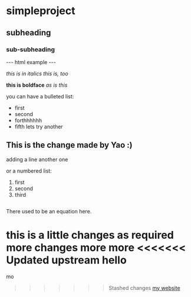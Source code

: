 # simpleproject

## subheading

### sub-subheading

--- html example ---

*this is in italics*
_this is, too_

**this is boldface**
_as is this_

you can have a bulleted list:
- first
- second
- forthhhhhh
- fifth
lets try
another

## This is the change made by Yao :)

adding a line
another one

or a numbered list:
1. first
2. second
3. third

```R

```

There used to be an equation here.

this is a little changes as required
more changes
more more
<<<<<<< Updated upstream
hello
=======
mo

>>>>>>> Stashed changes
[my website](https://........)
